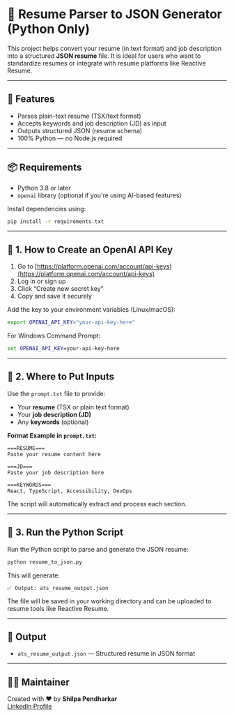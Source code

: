 # 🧠 Resume Parser to JSON Generator (Python Only)

This project helps convert your resume (in text format) and job description into a structured **JSON resume** file. It is ideal for users who want to standardize resumes or integrate with resume platforms like Reactive Resume.

---

## 🚀 Features

- Parses plain-text resume (TSX/text format)
- Accepts keywords and job description (JD) as input
- Outputs structured JSON (resume schema)
- 100% Python — no Node.js required

---

## 📦 Requirements

- Python 3.8 or later
- `openai` library (optional if you're using AI-based features)

Install dependencies using:

```bash
pip install -r requirements.txt
```

---

## 🔐 1. How to Create an OpenAI API Key

1. Go to [https://platform.openai.com/account/api-keys](https://platform.openai.com/account/api-keys)
2. Log in or sign up
3. Click “Create new secret key”
4. Copy and save it securely

Add the key to your environment variables (Linux/macOS):

```bash
export OPENAI_API_KEY="your-api-key-here"
```

For Windows Command Prompt:

```cmd
set OPENAI_API_KEY=your-api-key-here
```

---

## 🧾 2. Where to Put Inputs

Use the `prompt.txt` file to provide:

- Your **resume** (TSX or plain text format)
- Your **job description (JD)**
- Any **keywords** (optional)

**Format Example in `prompt.txt`:**

```
===RESUME===
Paste your resume content here

===JD===
Paste your job description here

===KEYWORDS===
React, TypeScript, Accessibility, DevOps
```

The script will automatically extract and process each section.

---

## 🐍 3. Run the Python Script

Run the Python script to parse and generate the JSON resume:

```bash
python resume_to_json.py
```

This will generate:

```
✅ Output: ats_resume_output.json
```

The file will be saved in your working directory and can be uploaded to resume tools like Reactive Resume.

---

## 📂 Output

- `ats_resume_output.json` — Structured resume in JSON format

---

## 🧑‍💻 Maintainer

Created with ❤️ by **Shilpa Pendharkar**  
[LinkedIn Profile](https://www.linkedin.com/in/shilpa-pendharkar/)
